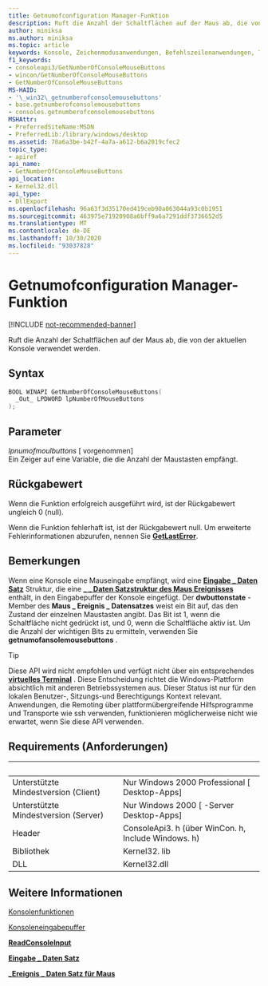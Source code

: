 ```yaml
---
title: Getnumofconfiguration Manager-Funktion
description: Ruft die Anzahl der Schaltflächen auf der Maus ab, die von der aktuellen Konsole verwendet werden.
author: miniksa
ms.author: miniksa
ms.topic: article
keywords: Konsole, Zeichenmodusanwendungen, Befehlszeilenanwendungen, Terminalanwendungen, Konsolen-API
f1_keywords:
- consoleapi3/GetNumberOfConsoleMouseButtons
- wincon/GetNumberOfConsoleMouseButtons
- GetNumberOfConsoleMouseButtons
MS-HAID:
- '\_win32\_getnumberofconsolemousebuttons'
- base.getnumberofconsolemousebuttons
- consoles.getnumberofconsolemousebuttons
MSHAttr:
- PreferredSiteName:MSDN
- PreferredLib:/library/windows/desktop
ms.assetid: 78a6a3be-b42f-4a7a-a612-b6a2019cfec2
topic_type:
- apiref
api_name:
- GetNumberOfConsoleMouseButtons
api_location:
- Kernel32.dll
api_type:
- DllExport
ms.openlocfilehash: 96a63f3d35170ed419ceb90a063044a93c0b1951
ms.sourcegitcommit: 463975e71920908a6bff9a6a7291ddf3736652d5
ms.translationtype: MT
ms.contentlocale: de-DE
ms.lasthandoff: 10/30/2020
ms.locfileid: "93037828"
---
```

# <a name="getnumberofconsolemousebuttons-function"></a>Getnumofconfiguration Manager-Funktion

[!INCLUDE [not-recommended-banner](./includes/not-recommended-banner.md)]

Ruft die Anzahl der Schaltflächen auf der Maus ab, die von der aktuellen Konsole verwendet werden.

## <a name="syntax"></a>Syntax

```C
BOOL WINAPI GetNumberOfConsoleMouseButtons(
  _Out_ LPDWORD lpNumberOfMouseButtons
);
```

## <a name="parameters"></a>Parameter

*lpnumofmoulbuttons* \[ vorgenommen\]  
Ein Zeiger auf eine Variable, die die Anzahl der Maustasten empfängt.

## <a name="return-value"></a>Rückgabewert

Wenn die Funktion erfolgreich ausgeführt wird, ist der Rückgabewert ungleich 0 (null).

Wenn die Funktion fehlerhaft ist, ist der Rückgabewert null. Um erweiterte Fehlerinformationen abzurufen, nennen Sie [**GetLastError**](https://msdn.microsoft.com/library/windows/desktop/ms679360).

## <a name="remarks"></a>Bemerkungen

Wenn eine Konsole eine Mauseingabe empfängt, wird eine [**Eingabe \_ Daten Satz**](input-record-str.md) Struktur, die eine [**\_ \_ Daten Satzstruktur des Maus Ereignisses**](mouse-event-record-str.md) enthält, in den Eingabepuffer der Konsole eingefügt. Der **dwbuttonstate** -Member des **Maus \_ Ereignis \_ Datensatzes** weist ein Bit auf, das den Zustand der einzelnen Maustasten angibt. Das Bit ist 1, wenn die Schaltfläche nicht gedrückt ist, und 0, wenn die Schaltfläche aktiv ist. Um die Anzahl der wichtigen Bits zu ermitteln, verwenden Sie **getnumofansolemousebuttons** .

> [!TIP]
> Diese API wird nicht empfohlen und verfügt nicht über ein entsprechendes **[virtuelles Terminal](console-virtual-terminal-sequences.md)** . Diese Entscheidung richtet die Windows-Plattform absichtlich mit anderen Betriebssystemen aus. Dieser Status ist nur für den lokalen Benutzer-, Sitzungs-und Berechtigungs Kontext relevant. Anwendungen, die Remoting über plattformübergreifende Hilfsprogramme und Transporte wie ssh verwenden, funktionieren möglicherweise nicht wie erwartet, wenn Sie diese API verwenden.

## <a name="requirements"></a>Requirements (Anforderungen)

| &nbsp; | &nbsp; |
|-|-|
| Unterstützte Mindestversion (Client) | Nur Windows 2000 Professional \[ Desktop-Apps\] |
| Unterstützte Mindestversion (Server) | Nur Windows 2000 \[ -Server Desktop-Apps\] |
| Header | ConsoleApi3. h (über WinCon. h, Include Windows. h) |
| Bibliothek | Kernel32. lib |
| DLL | Kernel32.dll |

## <a name="see-also"></a>Weitere Informationen

[Konsolenfunktionen](console-functions.md)

[Konsoleneingabepuffer](console-input-buffer.md)

[**ReadConsoleInput**](readconsoleinput.md)

[**Eingabe \_ Daten Satz**](input-record-str.md)

[**\_Ereignis \_ Daten Satz für Maus**](mouse-event-record-str.md)
